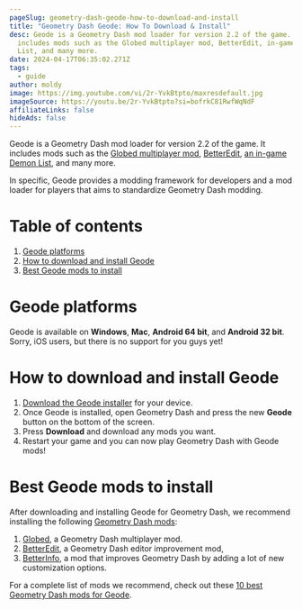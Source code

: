 ```yaml
---
pageSlug: geometry-dash-geode-how-to-download-and-install
title: "Geometry Dash Geode: How To Download & Install"
desc: Geode is a Geometry Dash mod loader for version 2.2 of the game. It
  includes mods such as the Globed multiplayer mod, BetterEdit, in-game Demon
  List, and many more.
date: 2024-04-17T06:35:02.271Z
tags:
  - guide
author: moldy
image: https://img.youtube.com/vi/2r-YvkBtpto/maxresdefault.jpg
imageSource: https://youtu.be/2r-YvkBtpto?si=bofrkC81RwfWqNdF
affiliateLinks: false
hideAds: false
---
```

Geode is a Geometry Dash mod loader for version 2.2 of the game. It includes mods such as the [Globed multiplayer mod](/posts/geometry-dash-multiplayer-how-to-download-and-install/), [BetterEdit](/posts/5-must-have-geometry-dash-mods-that-you-need-right-now/#better-info), [an in-game Demon List](/categories/demonlist/), and many more.

In specific, Geode provides a modding framework for developers and a mod loader for players that aims to standardize Geometry Dash modding.

# Table of contents

1. [Geode platforms](#geode-platforms)
2. [How to download and install Geode](#how-to-download-and-install-geode)
3. [Best Geode mods to install](#best-geode-mods-to-install)

# Geode platforms

Geode is available on **Windows**, **Mac**, **Android 64 bit**, and **Android 32 bit**. Sorry, iOS users, but there is no support for you guys yet!

# How to download and install Geode

1. [Download the Geode installer](https://geode-sdk.org/install/) for your device.
2. Once Geode is installed, open Geometry Dash and press the new **Geode** button on the bottom of the screen.
3. Press **Download** and download any mods you want.
4. Restart your game and you can now play Geometry Dash with Geode mods!

# Best Geode mods to install

After downloading and installing Geode for Geometry Dash, we recommend installing the following [Geometry Dash mods](/posts/5-must-have-geometry-dash-mods-that-you-need-right-now/):

1. [Globed](/posts/geometry-dash-multiplayer-how-to-download-and-install/), a Geometry Dash multiplayer mod.
2. [BetterEdit](/posts/5-must-have-geometry-dash-mods-that-you-need-right-now/#better-edit), a Geometry Dash editor improvement mod,
3. [BetterInfo](/posts/5-must-have-geometry-dash-mods-that-you-need-right-now/#better-info), a mod that improves Geometry Dash by adding a lot of new customization options.

For a complete list of mods we recommend, check out these [10 best Geometry Dash mods for Geode]().